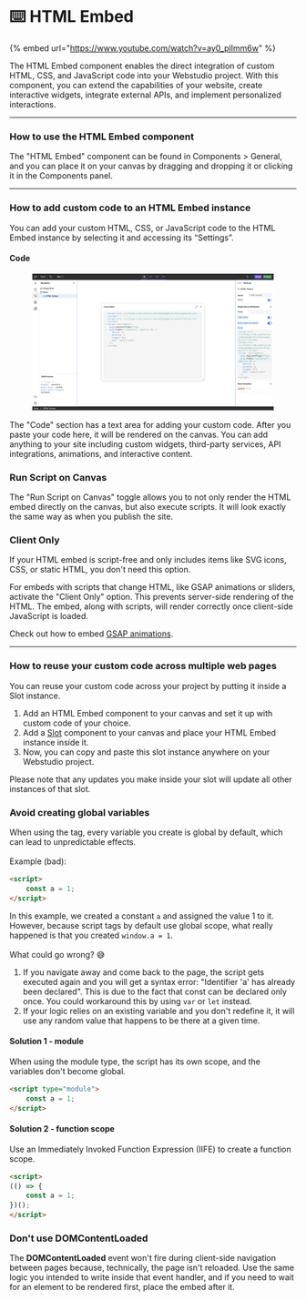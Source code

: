 # ⌨️ HTML Embed

{% embed url="https://www.youtube.com/watch?v=ay0_plImm6w" %}

The HTML Embed component enables the direct integration of custom HTML, CSS, and JavaScript code into your Webstudio project. With this component, you can extend the capabilities of your website, create interactive widgets, integrate external APIs, and implement personalized interactions.

***

### How to use the HTML Embed component

The "HTML Embed" component can be found in Components > General, and you can place it on your canvas by dragging and dropping it or clicking it in the Components panel.

***

### How to add custom code to an HTML Embed instance

You can add your custom HTML, CSS, or JavaScript code to the HTML Embed instance by selecting it and accessing its “Settings”.

#### Code

<figure><img src="../../.gitbook/assets/gsap.png" alt=""><figcaption></figcaption></figure>

The "Code" section has a text area for adding your custom code. After you paste your code here, it will be rendered on the canvas. You can add anything to your site including custom widgets, third-party services, API integrations, animations, and interactive content.

### Run Script on Canvas

The "Run Script on Canvas" toggle allows you to not only render the HTML embed directly on the canvas, but also execute scripts. It will look exactly the same way as when you publish the site.

### Client Only

If your HTML embed is script-free and only includes items like SVG icons, CSS, or static HTML, you don't need this option.

For embeds with scripts that change HTML, like GSAP animations or sliders, activate the "Client Only" option. This prevents server-side rendering of the HTML. The embed, along with scripts, will render correctly once client-side JavaScript is loaded.

Check out how to embed [GSAP animations](../how-tos/how-to-add-a-gsap-animation.md).

***

### How to reuse your custom code across multiple web pages

You can reuse your custom code across your project by putting it inside a Slot instance.

1. Add an HTML Embed component to your canvas and set it up with custom code of your choice.
2. Add a [Slot](slot.md) component to your canvas and place your HTML Embed instance inside it.
3. Now, you can copy and paste this slot instance anywhere on your Webstudio project.

Please note that any updates you make inside your slot will update all other instances of that slot.

### Avoid creating global variables

When using the tag, every variable you create is global by default, which can lead to unpredictable effects.\
\
Example (bad):

```html
<script>
    const a = 1;
</script>
```

In this example, we created a constant `a` and assigned the value 1 to it. However, because script tags by default use global scope, what really happened is that you created `window.a = 1`.\
\
What could go wrong? 😅

1. If you navigate away and come back to the page, the script gets executed again and you will get a syntax error: "Identifier 'a' has already been declared". This is due to the fact that const can be declared only once. You could workaround this by using `var` or `let` instead.
2. If your logic relies on an existing variable and you don't redefine it, it will use any random value that happens to be there at a given time.

#### Solution 1 - module

When using the module type, the script has its own scope, and the variables don't become global.

```html
<script type="module">
    const a = 1;
</script>
```

#### Solution 2 - function scope

Use an Immediately Invoked Function Expression (IIFE) to create a function scope.

```html
<script>
(() => {
    const a = 1;
})();
</script>
```

### Don't use DOMContentLoaded

The **DOMContentLoaded** event won't fire during client-side navigation between pages because, technically, the page isn't reloaded. Use the same logic you intended to write inside that event handler, and if you need to wait for an element to be rendered first, place the embed after it.
